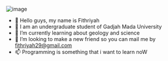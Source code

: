 ![image](https://user-images.githubusercontent.com/111743006/188780989-e7965c1c-819a-4a4d-b9bc-60be6a0a1809.png)
- 👋 Hello guys, my name is Fithriyah
- 👀 I am an undergraduate student of Gadjah Mada University
- 🌱 I’m currently learning about geology and science
- 💞️ I’m looking to make a new friend so you can mail me by fithriyah29@gmail.com
- 📫 Programming is something that i want to learn noW
